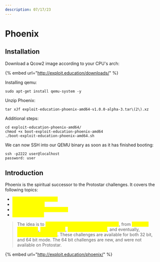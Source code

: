 ```yaml
---
description: 07/17/23
---
```


# Phoenix

## Installation

Download a Qcow2 image according to your CPU's arch:

{% embed url="http://exploit.education/downloads/" %}

Installing qemu:

```
sudo apt-get install qemu-system -y
```

Unzip Phoenix:

```
tar xJf exploit-education-phoenix-amd64-v1.0.0-alpha-3.tar\(2\).xz
```

Additional steps:

```
cd exploit-education-phoenix-amd64/
chmod +x boot-exploit-education-phoenix-amd64
./boot-exploit-education-phoenix-amd64.sh
```

We can now SSH into our QEMU binary as soon as it has finished booting:

```
ssh -p2222 user@localhost
password: user
```

## Introduction

Phoenix is the spiritual successor to the Protostar challenges. It covers the following topics:

* <mark style="color:yellow;">Network programming</mark>
* <mark style="color:yellow;">Stack overflows</mark>
* <mark style="color:yellow;">Format string vulnerabilities</mark>
* <mark style="color:yellow;">Heap overflows</mark>

> The idea is to <mark style="color:yellow;">introduce the simplest concepts first</mark>, from <mark style="color:yellow;">memory corruption</mark>, <mark style="color:yellow;">modification</mark>, <mark style="color:yellow;">function redirection</mark>, and eventually, <mark style="color:yellow;">executing shellcode</mark>. These challenges are available for both 32 bit, and 64 bit mode. The 64 bit challenges are new, and were not available on Protostar.

{% embed url="http://exploit.education/phoenix/" %}
